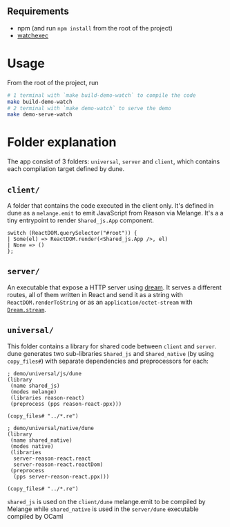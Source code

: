 ## Requirements

- npm (and run `npm install` from the root of the project)
- [watchexec](https://github.com/watchexec/watchexec)

# Usage

From the root of the project, run

```bash
# 1 terminal with `make build-demo-watch` to compile the code
make build-demo-watch
# 2 terminal with `make demo-watch` to serve the demo
make demo-serve-watch
```

# Folder explanation

The app consist of 3 folders: `universal`, `server` and `client`, which contains each compilation target defined by dune.

## `client/`

A folder that contains the code executed in the client only. It's defined in dune as a `melange.emit` to emit JavaScript from Reason via Melange. It's a a tiny entrypoint to render `Shared_js.App` component.

```re
switch (ReactDOM.querySelector("#root")) {
| Some(el) => ReactDOM.render(<Shared_js.App />, el)
| None => ()
};
```

## `server/`

An executable that expose a HTTP server using [dream](https://aantron.github.io/dream). It serves a different routes, all of them written in React and send it as a string with `ReactDOM.renderToString` or as an `application/octet-stream` with [`Dream.stream`](https://aantron.github.io/dream/#streams).

## `universal/`

This folder contains a library for shared code between `client` and `server`. dune generates two sub-libraries `Shared_js` and `Shared_native` (by using `copy_files#`) with separate dependencies and preprocessors for each:

```dune
; demo/universal/js/dune
(library
 (name shared_js)
 (modes melange)
 (libraries reason-react)
 (preprocess (pps reason-react-ppx)))

(copy_files# "../*.re")
```

```dune
; demo/universal/native/dune
(library
 (name shared_native)
 (modes native)
 (libraries
  server-reason-react.react
  server-reason-react.reactDom)
 (preprocess
  (pps server-reason-react.ppx)))

(copy_files# "../*.re")
```

`shared_js` is used on the `client/dune` melange.emit to be compiled by Melange while `shared_native` is used in the `server/dune` executable compiled by OCaml
